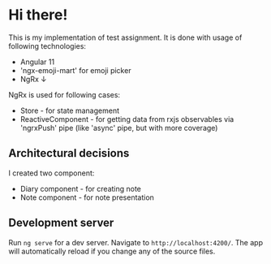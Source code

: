 # Hi there!

This is my implementation of test assignment.
It is done with usage of following technologies:

- Angular 11
- 'ngx-emoji-mart' for emoji picker
- NgRx &darr;

NgRx is used for following cases:
- Store - for state management
- ReactiveComponent - for getting data from rxjs observables via 'ngrxPush' pipe (like 'async' pipe, but with more coverage)

## Architectural decisions
I created two component:
- Diary component - for creating note
- Note component - for note presentation

## Development server
Run `ng serve` for a dev server. Navigate to `http://localhost:4200/`. The app will automatically reload if you change any of the source files.
